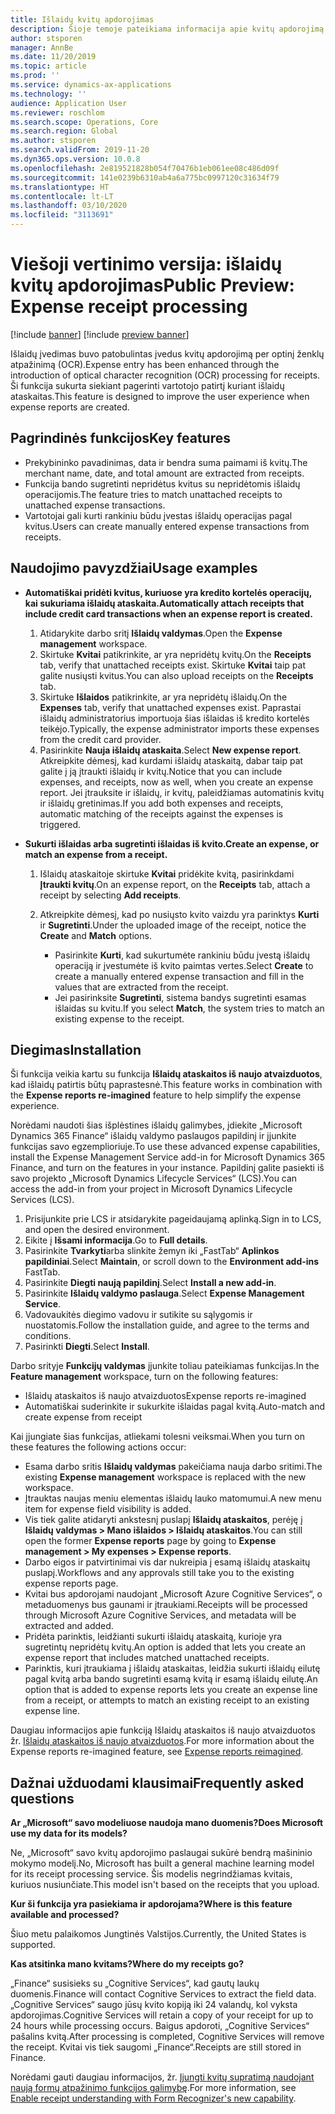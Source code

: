 ```yaml
---
title: Išlaidų kvitų apdorojimas
description: Šioje temoje pateikiama informacija apie kvitų apdorojimą naudojant optinį ženklų atpažinimą (OCR). Ši funkcija sukurta siekiant pagerinti vartotojo patirtį kuriant išlaidų ataskaitas programoje „Microsoft Dynamics 365 Finance“.
author: stsporen
manager: AnnBe
ms.date: 11/20/2019
ms.topic: article
ms.prod: ''
ms.service: dynamics-ax-applications
ms.technology: ''
audience: Application User
ms.reviewer: roschlom
ms.search.scope: Operations, Core
ms.search.region: Global
ms.author: stsporen
ms.search.validFrom: 2019-11-20
ms.dyn365.ops.version: 10.0.8
ms.openlocfilehash: 2e819521828b054f70476b1eb061ee08c486d09f
ms.sourcegitcommit: 141e0239b6310ab4a6a775bc0997120c31634f79
ms.translationtype: HT
ms.contentlocale: lt-LT
ms.lasthandoff: 03/10/2020
ms.locfileid: "3113691"
---
```

# <a name="public-preview-expense-receipt-processing"></a><span data-ttu-id="6d037-104">Viešoji vertinimo versija: išlaidų kvitų apdorojimas</span><span class="sxs-lookup"><span data-stu-id="6d037-104">Public Preview: Expense receipt processing</span></span>

[!include [banner](../includes/banner.md)]
[!include [preview banner](../includes/preview-banner.md)]


<span data-ttu-id="6d037-105">Išlaidų įvedimas buvo patobulintas įvedus kvitų apdorojimą per optinį ženklų atpažinimą (OCR).</span><span class="sxs-lookup"><span data-stu-id="6d037-105">Expense entry has been enhanced through the introduction of optical character recognition (OCR) processing for receipts.</span></span> <span data-ttu-id="6d037-106">Ši funkcija sukurta siekiant pagerinti vartotojo patirtį kuriant išlaidų ataskaitas.</span><span class="sxs-lookup"><span data-stu-id="6d037-106">This feature is designed to improve the user experience when expense reports are created.</span></span>

## <a name="key-features"></a><span data-ttu-id="6d037-107">Pagrindinės funkcijos</span><span class="sxs-lookup"><span data-stu-id="6d037-107">Key features</span></span>

- <span data-ttu-id="6d037-108">Prekybininko pavadinimas, data ir bendra suma paimami iš kvitų.</span><span class="sxs-lookup"><span data-stu-id="6d037-108">The merchant name, date, and total amount are extracted from receipts.</span></span>
- <span data-ttu-id="6d037-109">Funkcija bando sugretinti nepridėtus kvitus su nepridėtomis išlaidų operacijomis.</span><span class="sxs-lookup"><span data-stu-id="6d037-109">The feature tries to match unattached receipts to unattached expense transactions.</span></span>
- <span data-ttu-id="6d037-110">Vartotojai gali kurti rankiniu būdu įvestas išlaidų operacijas pagal kvitus.</span><span class="sxs-lookup"><span data-stu-id="6d037-110">Users can create manually entered expense transactions from receipts.</span></span>

## <a name="usage-examples"></a><span data-ttu-id="6d037-111">Naudojimo pavyzdžiai</span><span class="sxs-lookup"><span data-stu-id="6d037-111">Usage examples</span></span>

- <span data-ttu-id="6d037-112">**Automatiškai pridėti kvitus, kuriuose yra kredito kortelės operacijų, kai sukuriama išlaidų ataskaita.**</span><span class="sxs-lookup"><span data-stu-id="6d037-112">**Automatically attach receipts that include credit card transactions when an expense report is created.**</span></span>

    1. <span data-ttu-id="6d037-113">Atidarykite darbo sritį **Išlaidų valdymas**.</span><span class="sxs-lookup"><span data-stu-id="6d037-113">Open the **Expense management** workspace.</span></span>
    2. <span data-ttu-id="6d037-114">Skirtuke **Kvitai** patikrinkite, ar yra nepridėtų kvitų.</span><span class="sxs-lookup"><span data-stu-id="6d037-114">On the **Receipts** tab, verify that unattached receipts exist.</span></span> <span data-ttu-id="6d037-115">Skirtuke **Kvitai** taip pat galite nusiųsti kvitus.</span><span class="sxs-lookup"><span data-stu-id="6d037-115">You can also upload receipts on the **Receipts** tab.</span></span>
    3. <span data-ttu-id="6d037-116">Skirtuke **Išlaidos** patikrinkite, ar yra nepridėtų išlaidų.</span><span class="sxs-lookup"><span data-stu-id="6d037-116">On the **Expenses** tab, verify that unattached expenses exist.</span></span> <span data-ttu-id="6d037-117">Paprastai išlaidų administratorius importuoja šias išlaidas iš kredito kortelės teikėjo.</span><span class="sxs-lookup"><span data-stu-id="6d037-117">Typically, the expense administrator imports these expenses from the credit card provider.</span></span>
    4. <span data-ttu-id="6d037-118">Pasirinkite **Nauja išlaidų ataskaita**.</span><span class="sxs-lookup"><span data-stu-id="6d037-118">Select **New expense report**.</span></span> <span data-ttu-id="6d037-119">Atkreipkite dėmesį, kad kurdami išlaidų ataskaitą, dabar taip pat galite į ją įtraukti išlaidų ir kvitų.</span><span class="sxs-lookup"><span data-stu-id="6d037-119">Notice that you can include expenses, and receipts, now as well, when you create an expense report.</span></span> <span data-ttu-id="6d037-120">Jei įtrauksite ir išlaidų, ir kvitų, paleidžiamas automatinis kvitų ir išlaidų gretinimas.</span><span class="sxs-lookup"><span data-stu-id="6d037-120">If you add both expenses and receipts, automatic matching of the receipts against the expenses is triggered.</span></span>

- <span data-ttu-id="6d037-121">**Sukurti išlaidas arba sugretinti išlaidas iš kvito.**</span><span class="sxs-lookup"><span data-stu-id="6d037-121">**Create an expense, or match an expense from a receipt.**</span></span>

    1. <span data-ttu-id="6d037-122">Išlaidų ataskaitoje skirtuke **Kvitai** pridėkite kvitą, pasirinkdami **Įtraukti kvitų**.</span><span class="sxs-lookup"><span data-stu-id="6d037-122">On an expense report, on the **Receipts** tab, attach a receipt by selecting **Add receipts**.</span></span>
    2. <span data-ttu-id="6d037-123">Atkreipkite dėmesį, kad po nusiųsto kvito vaizdu yra parinktys **Kurti** ir **Sugretinti**.</span><span class="sxs-lookup"><span data-stu-id="6d037-123">Under the uploaded image of the receipt, notice the **Create** and **Match** options.</span></span>

        - <span data-ttu-id="6d037-124">Pasirinkite **Kurti**, kad sukurtumėte rankiniu būdu įvestą išlaidų operaciją ir įvestumėte iš kvito paimtas vertes.</span><span class="sxs-lookup"><span data-stu-id="6d037-124">Select **Create** to create a manually entered expense transaction and fill in the values that are extracted from the receipt.</span></span>
        - <span data-ttu-id="6d037-125">Jei pasirinksite **Sugretinti**, sistema bandys sugretinti esamas išlaidas su kvitu.</span><span class="sxs-lookup"><span data-stu-id="6d037-125">If you select **Match**, the system tries to match an existing expense to the receipt.</span></span>

## <a name="installation"></a><span data-ttu-id="6d037-126">Diegimas</span><span class="sxs-lookup"><span data-stu-id="6d037-126">Installation</span></span>

<span data-ttu-id="6d037-127">Ši funkcija veikia kartu su funkcija **Išlaidų ataskaitos iš naujo atvaizduotos**, kad išlaidų patirtis būtų paprastesnė.</span><span class="sxs-lookup"><span data-stu-id="6d037-127">This feature works in combination with the **Expense reports re-imagined** feature to help simplify the expense experience.</span></span>

<span data-ttu-id="6d037-128">Norėdami naudoti šias išplėstines išlaidų galimybes, įdiekite „Microsoft Dynamics 365 Finance“ išlaidų valdymo paslaugos papildinį ir įjunkite funkcijas savo egzemplioriuje.</span><span class="sxs-lookup"><span data-stu-id="6d037-128">To use these advanced expense capabilities, install the Expense Management Service add-in for Microsoft Dynamics 365 Finance, and turn on the features in your instance.</span></span> <span data-ttu-id="6d037-129">Papildinį galite pasiekti iš savo projekto „Microsoft Dynamics Lifecycle Services“ (LCS).</span><span class="sxs-lookup"><span data-stu-id="6d037-129">You can access the add-in from your project in Microsoft Dynamics Lifecycle Services (LCS).</span></span>

1. <span data-ttu-id="6d037-130">Prisijunkite prie LCS ir atsidarykite pageidaujamą aplinką.</span><span class="sxs-lookup"><span data-stu-id="6d037-130">Sign in to LCS, and open the desired environment.</span></span>
2. <span data-ttu-id="6d037-131">Eikite į **Išsami informacija**.</span><span class="sxs-lookup"><span data-stu-id="6d037-131">Go to **Full details**.</span></span>
3. <span data-ttu-id="6d037-132">Pasirinkite **Tvarkyti**arba slinkite žemyn iki „FastTab“ **Aplinkos papildiniai**.</span><span class="sxs-lookup"><span data-stu-id="6d037-132">Select **Maintain**, or scroll down to the **Environment add-ins** FastTab.</span></span>
4. <span data-ttu-id="6d037-133">Pasirinkite **Diegti naują papildinį**.</span><span class="sxs-lookup"><span data-stu-id="6d037-133">Select **Install a new add-in**.</span></span>
5. <span data-ttu-id="6d037-134">Pasirinkite **Išlaidų valdymo paslauga**.</span><span class="sxs-lookup"><span data-stu-id="6d037-134">Select **Expense Management Service**.</span></span>
6. <span data-ttu-id="6d037-135">Vadovaukitės diegimo vadovu ir sutikite su sąlygomis ir nuostatomis.</span><span class="sxs-lookup"><span data-stu-id="6d037-135">Follow the installation guide, and agree to the terms and conditions.</span></span>
7. <span data-ttu-id="6d037-136">Pasirinkti **Diegti**.</span><span class="sxs-lookup"><span data-stu-id="6d037-136">Select **Install**.</span></span>

<span data-ttu-id="6d037-137">Darbo srityje **Funkcijų valdymas** įjunkite toliau pateikiamas funkcijas.</span><span class="sxs-lookup"><span data-stu-id="6d037-137">In the **Feature management** workspace, turn on the following features:</span></span>

- <span data-ttu-id="6d037-138">Išlaidų ataskaitos iš naujo atvaizduotos</span><span class="sxs-lookup"><span data-stu-id="6d037-138">Expense reports re-imagined</span></span>
- <span data-ttu-id="6d037-139">Automatiškai suderinkite ir sukurkite išlaidas pagal kvitą.</span><span class="sxs-lookup"><span data-stu-id="6d037-139">Auto-match and create expense from receipt</span></span>

<span data-ttu-id="6d037-140">Kai įjungiate šias funkcijas, atliekami tolesni veiksmai.</span><span class="sxs-lookup"><span data-stu-id="6d037-140">When you turn on these features the following actions occur:</span></span>

- <span data-ttu-id="6d037-141">Esama darbo sritis **Išlaidų valdymas** pakeičiama nauja darbo sritimi.</span><span class="sxs-lookup"><span data-stu-id="6d037-141">The existing **Expense management** workspace is replaced with the new workspace.</span></span>
- <span data-ttu-id="6d037-142">Įtrauktas naujas meniu elementas išlaidų lauko matomumui.</span><span class="sxs-lookup"><span data-stu-id="6d037-142">A new menu item for expense field visibility is added.</span></span>
- <span data-ttu-id="6d037-143">Vis tiek galite atidaryti ankstesnį puslapį **Išlaidų ataskaitos**, perėję į **Išlaidų valdymas > Mano išlaidos > Išlaidų ataskaitos**.</span><span class="sxs-lookup"><span data-stu-id="6d037-143">You can still open the former **Expense reports** page by going to **Expense management > My expenses > Expense reports**.</span></span>
- <span data-ttu-id="6d037-144">Darbo eigos ir patvirtinimai vis dar nukreipia į esamą išlaidų ataskaitų puslapį.</span><span class="sxs-lookup"><span data-stu-id="6d037-144">Workflows and any approvals still take you to the existing expense reports page.</span></span>
- <span data-ttu-id="6d037-145">Kvitai bus apdorojami naudojant „Microsoft Azure Cognitive Services“, o metaduomenys bus gaunami ir įtraukiami.</span><span class="sxs-lookup"><span data-stu-id="6d037-145">Receipts will be processed through Microsoft Azure Cognitive Services, and metadata will be extracted and added.</span></span>
- <span data-ttu-id="6d037-146">Pridėta parinktis, leidžianti sukurti išlaidų ataskaitą, kurioje yra sugretintų nepridėtų kvitų.</span><span class="sxs-lookup"><span data-stu-id="6d037-146">An option is added that lets you create an expense report that includes matched unattached receipts.</span></span>
- <span data-ttu-id="6d037-147">Parinktis, kuri įtraukiama į išlaidų ataskaitas, leidžia sukurti išlaidų eilutę pagal kvitą arba bando sugretinti esamą kvitą ir esamą išlaidų eilutę.</span><span class="sxs-lookup"><span data-stu-id="6d037-147">An option that is added to expense reports lets you create an expense line from a receipt, or attempts to match an existing receipt to an existing expense line.</span></span>

<span data-ttu-id="6d037-148">Daugiau informacijos apie funkciją Išlaidų ataskaitos iš naujo atvaizduotos žr. [Išlaidų ataskaitos iš naujo atvaizduotos](ExpenseWorkspaceNew.md).</span><span class="sxs-lookup"><span data-stu-id="6d037-148">For more information about the Expense reports re-imagined feature, see [Expense reports reimagined](ExpenseWorkspaceNew.md).</span></span>

## <a name="frequently-asked-questions"></a><span data-ttu-id="6d037-149">Dažnai užduodami klausimai</span><span class="sxs-lookup"><span data-stu-id="6d037-149">Frequently asked questions</span></span>

<span data-ttu-id="6d037-150">**Ar „Microsoft“ savo modeliuose naudoja mano duomenis?**</span><span class="sxs-lookup"><span data-stu-id="6d037-150">**Does Microsoft use my data for its models?**</span></span>

<span data-ttu-id="6d037-151">Ne, „Microsoft“ savo kvitų apdorojimo paslaugai sukūrė bendrą mašininio mokymo modelį.</span><span class="sxs-lookup"><span data-stu-id="6d037-151">No, Microsoft has built a general machine learning model for its receipt processing service.</span></span> <span data-ttu-id="6d037-152">Šis modelis negrindžiamas kvitais, kuriuos nusiunčiate.</span><span class="sxs-lookup"><span data-stu-id="6d037-152">This model isn't based on the receipts that you upload.</span></span>

<span data-ttu-id="6d037-153">**Kur ši funkcija yra pasiekiama ir apdorojama?**</span><span class="sxs-lookup"><span data-stu-id="6d037-153">**Where is this feature available and processed?**</span></span>

<span data-ttu-id="6d037-154">Šiuo metu palaikomos Jungtinės Valstijos.</span><span class="sxs-lookup"><span data-stu-id="6d037-154">Currently, the United States is supported.</span></span>

<span data-ttu-id="6d037-155">**Kas atsitinka mano kvitams?**</span><span class="sxs-lookup"><span data-stu-id="6d037-155">**Where do my receipts go?**</span></span>

<span data-ttu-id="6d037-156">„Finance“ susisieks su „Cognitive Services“, kad gautų laukų duomenis.</span><span class="sxs-lookup"><span data-stu-id="6d037-156">Finance will contact Cognitive Services to extract the field data.</span></span> <span data-ttu-id="6d037-157">„Cognitive Services“ saugo jūsų kvito kopiją iki 24 valandų, kol vyksta apdorojimas.</span><span class="sxs-lookup"><span data-stu-id="6d037-157">Cognitive Services will retain a copy of your receipt for up to 24 hours while processing occurs.</span></span> <span data-ttu-id="6d037-158">Baigus apdoroti, „Cognitive Services“ pašalins kvitą.</span><span class="sxs-lookup"><span data-stu-id="6d037-158">After processing is completed, Cognitive Services will remove the receipt.</span></span> <span data-ttu-id="6d037-159">Kvitai vis tiek saugomi „Finance“.</span><span class="sxs-lookup"><span data-stu-id="6d037-159">Receipts are still stored in Finance.</span></span>

<span data-ttu-id="6d037-160">Norėdami gauti daugiau informacijos, žr. [Įjungti kvitų supratimą naudojant naują formų atpažinimo funkcijos galimybę](https://azure.microsoft.com/blog/enable-receipt-understanding-with-form-recognizer-s-new-capability/).</span><span class="sxs-lookup"><span data-stu-id="6d037-160">For more information, see [Enable receipt understanding with Form Recognizer's new capability](https://azure.microsoft.com/blog/enable-receipt-understanding-with-form-recognizer-s-new-capability/).</span></span>
